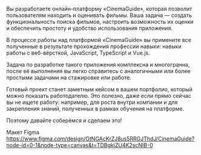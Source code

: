 Вы разработаете онлайн-платформу «CinemaGuide», которая позволит пользователям находить и оценивать фильмы. Ваша задача — создать функциональность поиска фильмов, настроить возможность их оценки и обеспечить простоту и удобство использования приложения.

В процессе работы над платформой «CinemaGuide» вы примените все полученные в результате прохождения профессии навыки: навыки работы с веб-вёрсткой, JavaScript, TypeScript и Vue.js.

Задача по разработке такого приложения комплексна и многогранна, после её выполнения вы легко справитесь с аналогичными или более простыми задачами на стажировке или работе.

Готовый проект станет заметным кейсом в вашем портфолио, который можно показать работодателю. Это полезно, даже если прямо сейчас вы не ищете работу: например, для роста внутри компании и для закрепления знаний, полученных в рамках обучения на платформе.

Поэтому давайте соберёмся и сделаем это!

Макет Figma https://www.figma.com/design/GtNGAcKrZJ8us5RRGJThdJ/CinemaGuide?node-id=0-1&node-type=canvas&t=TDBgkjZU4K2scNIB-0
